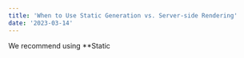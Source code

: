 ```yaml
---
title: 'When to Use Static Generation vs. Server-side Rendering'
date: '2023-03-14'
---
```


We recommend using **Static 
